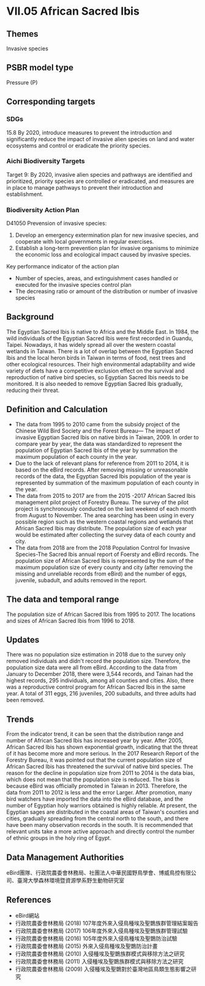 # VII.05 African Sacred Ibis

<script type="text/javascript" src="http://cdn.mathjax.org/mathjax/latest/MathJax.js?config=TeX-AMS-MML_HTMLorMML"></script>

## Themes
Invasive species
## PSBR model type
Pressure (P)
## Corresponding targets
### SDGs
15.8 By 2020, introduce measures to prevent the introduction and significantly reduce the impact of invasive alien species on land and water ecosystems and control or eradicate the priority species.
### Aichi Biodiversity Targets
Target 9: By 2020, invasive alien species and pathways are identified and prioritized, priority species are controlled or eradicated, and measures are in place to manage pathways to prevent their introduction and establishment.
### Biodiversity Action Plan
D41050 Prevension of invasive species:
1. Develop an emergency extermination plan for new invasive species, and cooperate with local governments in regular exercises.
2. Establish a long-term prevention plan for invasive organisms to minimize the economic loss and ecological impact caused by invasive species.

Key performance indicator of the action plan
* Number of species, areas, and extinguishment cases handled or executed for the invasive species control plan
* The decreasing ratio or amount of the distribution or number of invasive species
## Background
The Egyptian Sacred Ibis is native to Africa and the Middle East. In 1984, the wild individuals of the Egyptian Sacred Ibis were first recorded in Guandu, Taipei. Nowadays, it has widely spread all over the western coastal wetlands in Taiwan. There is a lot of overlap between the Egyptian Sacred Ibis and the local heron birds in Taiwan in terms of food, nest trees and other ecological resources. Their high environmental adaptability and wide variety of diets have a competitive exclusion effect on the survival and reproduction of native bird species, so Egyptian Sacred Ibis needs to be monitored. It is also needed to remove Egyptian Sacred Ibis gradually, reducing their threat.
## Definition and Calculation
* The data from 1995 to 2010 came from the subsidy project of the Chinese Wild Bird Society and the Forest Bureau— The impact of invasive Egyptian Sacred Ibis on native birds in Taiwan, 2009. In order to compare year by year, the data was standardized to represent the population of Egyptian Sacred Ibis of the year by summation the maximum population of each county in the year.
* Due to the lack of relevant plans for reference from 2011 to 2014, it is based on the eBird records. After removing missing or unreasonable records of the data, the Egyptian Sacred Ibis population of the year is represented by summation of the maximum population of each county in the year.
* The data from 2015 to 2017 are from the 2015 -2017 African Sacred Ibis management pilot project of Forestry Bureau. The survey of the pilot project is synchronously conducted on the last weekend of each month from August to November. The area searching has been using in every possible region such as the western coastal regions and wetlands that African Sacred Ibis may distribute. The population size of each year would be estimated after collecting the survey data of each county and city.
* The data from 2018 are from the 2018 Population Control for Invasive Species-The Sacred Ibis annual report of Foersty and eBird records. The population size of African Sacred Ibis is represented by the sum of the maximum population size of every county and city (after removing the missing and unreliable records from eBird) and the number of eggs, juvenile, subadult, and adults removed in the report.
## The data and temporal range
The population size of African Sacred Ibis from 1995 to 2017. The locations and sizes of African Sacred Ibis from 1996 to 2018.
## Updates
There was no population size estimation in 2018 due to the survey only removed individuals and didn't record the population size. Therefore, the population size data were all from eBird. According to the data from January to December 2018, there were 3,544 records, and Tainan had the highest records, 295 individuals, among all counties and cities. Also, there was a reproductive control program for African Sacred Ibis in the same year. A total of 311 eggs, 216 juveniles, 200 subadults, and three adults had been removed.
## Trends
From the indicator trend, it can be seen that the distribution range and number of African Sacred Ibis has increased year by year. After 2005,  African Sacred Ibis has shown exponential growth, indicating that the threat of it has become more and more serious. In the 2017 Research Report of the Forestry Bureau, it was pointed out that the current population size of  African Sacred Ibis has threatened the survival of native bird species. The reason for the decline in population size from 2011 to 2014 is the data bias, which does not mean that the population size is reduced. The bias is because eBird was officially promoted in Taiwan in 2013. Therefore, the data from 2011 to 2012 is less and the error Larger. After promotion, many bird watchers have imported the data into the eBird database, and the number of Egyptian holy warriors obtained is highly reliable. At present, the Egyptian sages are distributed in the coastal areas of Taiwan's counties and cities, gradually spreading from the central north to the south, and there have been many observation records in the south. It is recommended that relevant units take a more active approach and directly control the number of ethnic groups in the holy ring of Egypt.
## Data Management Authorities
eBird團隊、行政院農委會林務局、社團法人中華民國野鳥學會、博威鳥控有限公司、臺灣大學森林環境暨資源學系野生動物研究室
## References
* eBird網站
* 行政院農委會林務局 (2018) 107年度外來入侵鳥種埃及聖䴉族群管理結案報告
* 行政院農委會林務局 (2017) 106年度外來入侵鳥種埃及聖䴉族群管理試驗
* 行政院農委會林務局 (2016) 105年度外來入侵鳥種埃及聖䴉防治試驗
* 行政院農委會林務局 (2015) 外來入侵鳥種埃及聖䴉防治計畫
* 行政院農委會林務局 (2010) 入侵種埃及聖䴉族群模式與移除方法之研究
* 行政院農委會林務局 (2011) 入侵種埃及聖䴉族群模式與移除方法之研究
* 行政院農委會林務局 (2009) 入侵種埃及聖䴉對於臺灣地區鳥類生態影響之研究